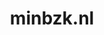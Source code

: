 ---
layout: post
title:  "minbzk.nl"
internal_url:  "/dutchgov/minbzk.nl.html"
subdomains_count: 38
all_subdomains_count: 80
urls_count: 9
ssl_rank: 0
http_rank: 58
url_link: /data/minbzk.nl/urls.txt
all_subdomains_link: /data/minbzk.nl/all_subdomains.txt
subdomains_link: /data/minbzk.nl/subdomains.txt
categories: dutchgov
---